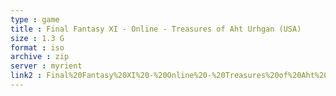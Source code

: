 ```yaml
---
type : game
title : Final Fantasy XI - Online - Treasures of Aht Urhgan (USA)
size : 1.3 G
format : iso
archive : zip
server : myrient
link2 : Final%20Fantasy%20XI%20-%20Online%20-%20Treasures%20of%20Aht%20Urhgan%20%28USA%29
---
```

